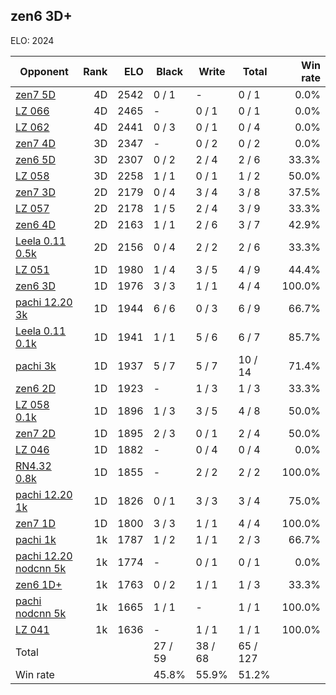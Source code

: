 ## zen6 3D+ ##

ELO: 2024

Opponent | Rank | ELO | Black | Write | Total | Win rate
---------|-----:|----:|-------|-------|-------|-------:
[zen7 5D](zen7%205D.md) | 4D | 2542 | 0 / 1 | - | 0 / 1 | 0.0%
[LZ 066](LZ%20066.md) | 4D | 2465 | - | 0 / 1 | 0 / 1 | 0.0%
[LZ 062](LZ%20062.md) | 4D | 2441 | 0 / 3 | 0 / 1 | 0 / 4 | 0.0%
[zen7 4D](zen7%204D.md) | 3D | 2347 | - | 0 / 2 | 0 / 2 | 0.0%
[zen6 5D](zen6%205D.md) | 3D | 2307 | 0 / 2 | 2 / 4 | 2 / 6 | 33.3%
[LZ 058](LZ%20058.md) | 3D | 2258 | 1 / 1 | 0 / 1 | 1 / 2 | 50.0%
[zen7 3D](zen7%203D.md) | 2D | 2179 | 0 / 4 | 3 / 4 | 3 / 8 | 37.5%
[LZ 057](LZ%20057.md) | 2D | 2178 | 1 / 5 | 2 / 4 | 3 / 9 | 33.3%
[zen6 4D](zen6%204D.md) | 2D | 2163 | 1 / 1 | 2 / 6 | 3 / 7 | 42.9%
[Leela 0.11 0.5k](Leela%200.11%200.5k.md) | 2D | 2156 | 0 / 4 | 2 / 2 | 2 / 6 | 33.3%
[LZ 051](LZ%20051.md) | 1D | 1980 | 1 / 4 | 3 / 5 | 4 / 9 | 44.4%
[zen6 3D](zen6%203D.md) | 1D | 1976 | 3 / 3 | 1 / 1 | 4 / 4 | 100.0%
[pachi 12.20 3k](pachi%2012.20%203k.md) | 1D | 1944 | 6 / 6 | 0 / 3 | 6 / 9 | 66.7%
[Leela 0.11 0.1k](Leela%200.11%200.1k.md) | 1D | 1941 | 1 / 1 | 5 / 6 | 6 / 7 | 85.7%
[pachi 3k](pachi%203k.md) | 1D | 1937 | 5 / 7 | 5 / 7 | 10 / 14 | 71.4%
[zen6 2D](zen6%202D.md) | 1D | 1923 | - | 1 / 3 | 1 / 3 | 33.3%
[LZ 058 0.1k](LZ%20058%200.1k.md) | 1D | 1896 | 1 / 3 | 3 / 5 | 4 / 8 | 50.0%
[zen7 2D](zen7%202D.md) | 1D | 1895 | 2 / 3 | 0 / 1 | 2 / 4 | 50.0%
[LZ 046](LZ%20046.md) | 1D | 1882 | - | 0 / 4 | 0 / 4 | 0.0%
[RN4.32 0.8k](RN4.32%200.8k.md) | 1D | 1855 | - | 2 / 2 | 2 / 2 | 100.0%
[pachi 12.20 1k](pachi%2012.20%201k.md) | 1D | 1826 | 0 / 1 | 3 / 3 | 3 / 4 | 75.0%
[zen7 1D](zen7%201D.md) | 1D | 1800 | 3 / 3 | 1 / 1 | 4 / 4 | 100.0%
[pachi 1k](pachi%201k.md) | 1k | 1787 | 1 / 2 | 1 / 1 | 2 / 3 | 66.7%
[pachi 12.20 nodcnn 5k](pachi%2012.20%20nodcnn%205k.md) | 1k | 1774 | - | 0 / 1 | 0 / 1 | 0.0%
[zen6 1D+](zen6%201D+.md) | 1k | 1763 | 0 / 2 | 1 / 1 | 1 / 3 | 33.3%
[pachi nodcnn 5k](pachi%20nodcnn%205k.md) | 1k | 1665 | 1 / 1 | - | 1 / 1 | 100.0%
[LZ 041](LZ%20041.md) | 1k | 1636 | - | 1 / 1 | 1 / 1 | 100.0%
Total | | | 27 / 59 | 38 / 68 | 65 / 127 | 
Win rate| | | 45.8% | 55.9% | 51.2% | 
